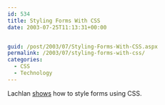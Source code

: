 ```yaml
---
id: 534
title: Styling Forms With CSS
date: 2003-07-25T11:13:31+00:00


guid: /post/2003/07/Styling-Forms-With-CSS.aspx
permalink: /2003/07/styling-forms-with-css/
categories:
  - CSS
  - Technology
---
```

<body xmlns="http://www.w3.org/1999/xhtml">
    <p>
        Lachlan <a href="http://illuminosity.net/thoughts/archives/2003/July/21/22:46:45/">shows</a> how
        to style forms using CSS.
    </p>
</body>